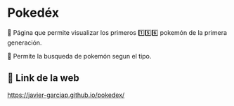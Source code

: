 # Pokedéx

📄 Página que permite visualizar los primeros 1️⃣5️⃣6️⃣ pokemón de la primera generación.

📍 Permite la busqueda de pokemón segun el tipo.

## 🔗 Link de la web

https://javier-garciap.github.io/pokedex/
